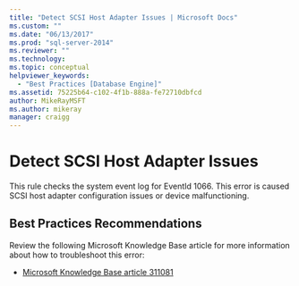 ```yaml
---
title: "Detect SCSI Host Adapter Issues | Microsoft Docs"
ms.custom: ""
ms.date: "06/13/2017"
ms.prod: "sql-server-2014"
ms.reviewer: ""
ms.technology:
ms.topic: conceptual
helpviewer_keywords: 
  - "Best Practices [Database Engine]"
ms.assetid: 75225b64-c102-4f1b-888a-fe72710dbfcd
author: MikeRayMSFT
ms.author: mikeray
manager: craigg
---
```

# Detect SCSI Host Adapter Issues
  This rule checks the system event log for EventId 1066. This error is caused SCSI host adapter configuration issues or device malfunctioning.  
  
## Best Practices Recommendations  
 Review the following Microsoft Knowledge Base article for more information about how to troubleshoot this error:  
  
-   [Microsoft Knowledge Base article 311081](http://go.microsoft.com/fwlink/?linkid=117744)  
  
  
